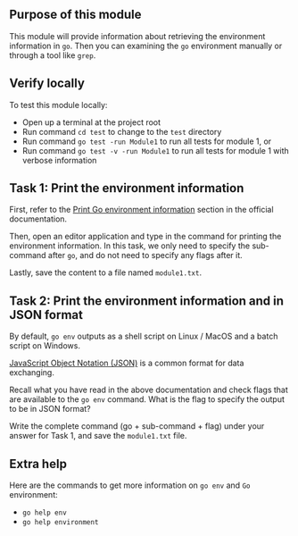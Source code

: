 ## Purpose of this module
This module will provide information about retrieving the environment information in `go`.
Then you can examining the `go` environment manually or through a tool like `grep`.

## Verify locally
To test this module locally:
* Open up a terminal at the project root
* Run command `cd test` to change to the `test` directory
* Run command `go test -run Module1` to run all tests for module 1, or
* Run command `go test -v -run Module1` to run all tests for module 1 with verbose information


## Task 1: Print the environment information
First, refer to the [Print Go environment information](https://golang.org/cmd/go/#hdr-Print_Go_environment_information) section in the official documentation.

Then, open an editor application and type in the command for printing the environment information.
In this task, we only need to specify the sub-command after `go`, and do not need to specify any flags after it.

Lastly, save the content to a file named `module1.txt`.

## Task 2: Print the environment information and in JSON format
By default, `go env` outputs as a shell script on Linux / MacOS and a batch script on Windows.

[JavaScript Object Notation (JSON)](https://en.wikipedia.org/wiki/JSON) is a common format for data exchanging.

Recall what you have read in the above documentation and check flags that are available to the `go env` command.
What is the flag to specify the output to be in JSON format?

Write the complete command (go + sub-command + flag) under your answer for Task 1, and save the `module1.txt` file.

## Extra help
Here are the commands to get more information on `go env` and `Go` environment:
- `go help env`
- `go help environment`
